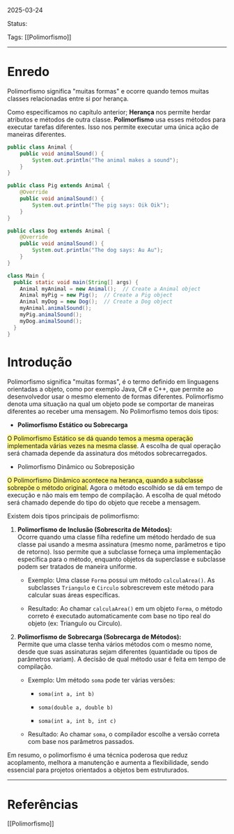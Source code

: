 2025-03-24

Status:

Tags: [[Polimorfismo]]

---

# Enredo

Polimorfismo significa "muitas formas" e ocorre quando temos muitas classes relacionadas entre si por herança.

Como especificamos no capítulo anterior; **Herança** nos permite herdar atributos e métodos de outra classe. **Polimorfismo** usa esses métodos para executar tarefas diferentes. Isso nos permite executar uma única ação de maneiras diferentes.


```java
public class Animal {
	public void animalSound() {
		System.out.println("The animal makes a sound");
	}
}

public class Pig extends Animal {
	@Override
	public void animalSound() {
		System.out.println("The pig says: Oik Oik");
	}
}

public class Dog extends Animal {
	@Override
	public void animalSound() {
		System.out.println("The dog says: Au Au");
	}
}

class Main {
  public static void main(String[] args) {
    Animal myAnimal = new Animal();  // Create a Animal object
    Animal myPig = new Pig();  // Create a Pig object
    Animal myDog = new Dog();  // Create a Dog object
    myAnimal.animalSound();
    myPig.animalSound();
    myDog.animalSound();
  }
}

```


# Introdução

Polimorfismo significa "muitas formas", é o termo definido em linguagens orientadas a objeto, como por exemplo Java, C# e C++, que permite ao desenvolvedor usar o mesmo elemento de formas diferentes. Polimorfismo denota uma situação na qual um objeto pode se comportar de maneiras diferentes ao receber uma mensagem. No Polimorfismo temos dois tipos:

- **Polimorfismo Estático ou Sobrecarga**

<span style="background:#fff88f">O Polimorfismo Estático se dá quando temos a mesma operação implementada várias vezes na mesma classe</span>. A escolha de qual operação será chamada depende da assinatura dos métodos sobrecarregados.

- Polimorfismo Dinâmico ou Sobreposição

<span style="background:#fff88f">O Polimorfismo Dinâmico acontece na herança, quando a subclasse sobrepõe o método original.</span> Agora o método escolhido se dá em tempo de execução e não mais em tempo de compilação. A escolha de qual método será chamado depende do tipo do objeto que recebe a mensagem.

Existem dois tipos principais de polimorfismo:

1. **Polimorfismo de Inclusão (Sobrescrita de Métodos):**  
    Ocorre quando uma classe filha redefine um método herdado de sua classe pai usando a mesma assinatura (mesmo nome, parâmetros e tipo de retorno). Isso permite que a subclasse forneça uma implementação específica para o método, enquanto objetos da superclasse e subclasse podem ser tratados de maneira uniforme.
    
    - Exemplo: Uma classe `Forma` possui um método `calculaArea()`. As subclasses `Triangulo` e `Circulo` sobrescrevem este método para calcular suas áreas específicas.
        
    - Resultado: Ao chamar `calculaArea()` em um objeto `Forma`, o método correto é executado automaticamente com base no tipo real do objeto (ex: Triangulo ou Circulo).
        
2. **Polimorfismo de Sobrecarga (Sobrecarga de Métodos):**  
    Permite que uma classe tenha vários métodos com o mesmo nome, desde que suas assinaturas sejam diferentes (quantidade ou tipos de parâmetros variam). A decisão de qual método usar é feita em tempo de compilação.
    
    - Exemplo: Um método `soma` pode ter várias versões:
        
        - `soma(int a, int b)`
            
        - `soma(double a, double b)`
            
        - `soma(int a, int b, int c)`
            
    - Resultado: Ao chamar `soma`, o compilador escolhe a versão correta com base nos parâmetros passados.

Em resumo, o polimorfismo é uma técnica poderosa que reduz acoplamento, melhora a manutenção e aumenta a flexibilidade, sendo essencial para projetos orientados a objetos bem estruturados.

---
# Referências
[[Polimorfismo]]